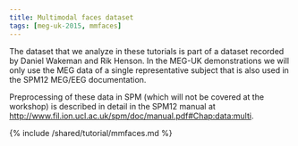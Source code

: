 ```yaml
---
title: Multimodal faces dataset
tags: [meg-uk-2015, mmfaces]
---
```


The dataset that we analyze in these tutorials is part of a dataset recorded by Daniel Wakeman and Rik Henson. In the MEG-UK demonstrations we will only use the MEG data of a single representative subject that is also used in the SPM12 MEG/EEG documentation.

Preprocessing of these data in SPM (which will not be covered at the workshop) is described in detail in the SPM12 manual at <http://www.fil.ion.ucl.ac.uk/spm/doc/manual.pdf#Chap:data:multi>.

{% include /shared/tutorial/mmfaces.md %}
